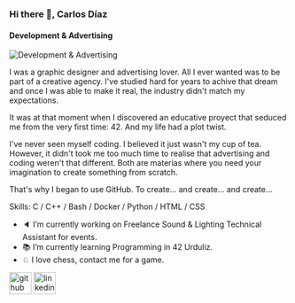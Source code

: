 ### Hi there 👋, Carlos Díaz
#### Development & Advertising
![Development & Advertising](https://media.licdn.com/dms/image/D4D16AQHomEwMLet0Aw/profile-displaybackgroundimage-shrink_350_1400/0/1674909726921?e=1680134400&v=beta&t=aWexeEcKDWJ7VjjBbDgR2QFqOErcxGQ9N-l40EdNOj4)

I was a graphic designer and advertising lover. All I ever wanted was to be part of a creative agency. I've studied hard for years to achive that dream and once I was able to make it real, the industry didn't match my expectations. 

It was at that moment when I discovered an educative proyect that seduced me from the very first time: 42. And my life had a plot twist.

I've never seen myself coding. I believed it just wasn't my cup of tea. However, it didn't took me too much time to realise that advertising and coding weren't that different. Both are materias where you need your imagination to create something from scratch.

That's why I began to use GitHub. To create... and create... and create...

Skills: C / C++ / Bash / Docker / Python / HTML / CSS

- 🔈 I’m currently working on Freelance Sound & Lighting Technical Assistant for events. 
- 📚 I’m currently learning Programming in 42 Urduliz. 
- ♘  I love chess, contact me for a game.


[<img src='https://cdn.jsdelivr.net/npm/simple-icons@3.0.1/icons/github.svg' alt='github' height='40'>](https://github.com/cdiaz13)  [<img src='https://cdn.jsdelivr.net/npm/simple-icons@3.0.1/icons/linkedin.svg' alt='linkedin' height='40'>](https://www.linkedin.com/in/cdiaz-fl/)  



